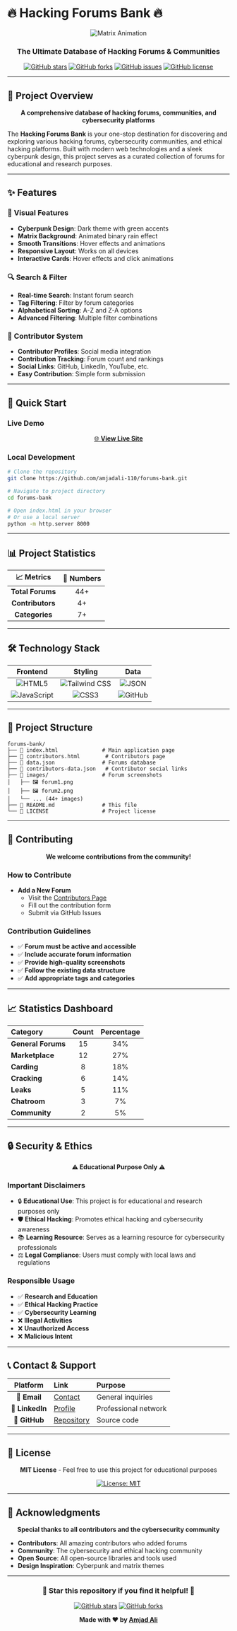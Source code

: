 # 🔥 Hacking Forums Bank 🔥

<div align="center">

![Matrix Animation](https://media4.giphy.com/media/v1.Y2lkPTc5MGI3NjExZmRwMTJpYXp0OHk1MTVjbnE3MXBvOTAyMDE5bGVmemc1Mnp0YWdtayZlcD12MV9pbnRlcm5hbF9naWZfYnlfaWQmY3Q9Zw/RbDKaczqWovIugyJmW/giphy.gif)

### **The Ultimate Database of Hacking Forums & Communities**

[![GitHub stars](https://img.shields.io/github/stars/amjadali-110/forums-bank?style=for-the-badge)](https://github.com/amjadali-110/forums-bank/stargazers)
[![GitHub forks](https://img.shields.io/github/forks/amjadali-110/forums-bank?style=for-the-badge)](https://github.com/amjadali-110/forums-bank/network)
[![GitHub issues](https://img.shields.io/github/issues/amjadali-110/forums-bank?style=for-the-badge&color=00ff41)](https://github.com/amjadali-110/forums-bank/issues)
[![GitHub license](https://img.shields.io/github/license/amjadali-110/forums-bank?style=for-the-badge&color=00ff41)](https://github.com/amjadali-110/forums-bank/blob/main/LICENSE)

</div>

---

## 🎯 **Project Overview**

<div align="center">

**A comprehensive database of hacking forums, communities, and cybersecurity platforms**

</div>

The **Hacking Forums Bank** is your one-stop destination for discovering and exploring various hacking forums, cybersecurity communities, and ethical hacking platforms. Built with modern web technologies and a sleek cyberpunk design, this project serves as a curated collection of forums for educational and research purposes.

---

## ✨ **Features**


### 🎨 **Visual Features**
- **Cyberpunk Design**: Dark theme with green accents
- **Matrix Background**: Animated binary rain effect
- **Smooth Transitions**: Hover effects and animations
- **Responsive Layout**: Works on all devices
- **Interactive Cards**: Hover effects and click animations

### 🔍 **Search & Filter**
- **Real-time Search**: Instant forum search
- **Tag Filtering**: Filter by forum categories
- **Alphabetical Sorting**: A-Z and Z-A options
- **Advanced Filtering**: Multiple filter combinations

### 👥 **Contributor System**
- **Contributor Profiles**: Social media integration
- **Contribution Tracking**: Forum count and rankings
- **Social Links**: GitHub, LinkedIn, YouTube, etc.
- **Easy Contribution**: Simple form submission

---

## 🚀 **Quick Start**

### **Live Demo**
<div align="center">

[🌐 **View Live Site**](https://forums-bank.vercel.app)

</div>

### **Local Development**

```bash
# Clone the repository
git clone https://github.com/amjadali-110/forums-bank.git

# Navigate to project directory
cd forums-bank

# Open index.html in your browser
# Or use a local server
python -m http.server 8000
```

---

## 📊 **Project Statistics**

<div align="center">

| 📈 **Metrics** | 🔢 **Numbers** |
|:---:|:---:|
| **Total Forums** | 44+ |
| **Contributors** | 4+ |
| **Categories** | 7+ |

</div>

---

## 🛠️ **Technology Stack**

<div align="center">

| **Frontend** | **Styling** | **Data** |
|:---:|:---:|:---:|
| ![HTML5](https://img.shields.io/badge/HTML5-E34F26?style=for-the-badge&logo=html5&logoColor=white) | ![Tailwind CSS](https://img.shields.io/badge/Tailwind_CSS-38B2AC?style=for-the-badge&logo=tailwind-css&logoColor=white) | ![JSON](https://img.shields.io/badge/json-5E5C5C?style=for-the-badge&logo=json&logoColor=white) |
| ![JavaScript](https://img.shields.io/badge/JavaScript-F7DF1E?style=for-the-badge&logo=javascript&logoColor=black) | ![CSS3](https://img.shields.io/badge/CSS3-1572B6?style=for-the-badge&logo=css3&logoColor=white) | ![GitHub](https://img.shields.io/badge/GitHub-100000?style=for-the-badge&logo=github&logoColor=white) |

</div>



---

## 📁 **Project Structure**

```
forums-bank/
├── 📄 index.html              # Main application page
├── 📄 contributors.html        # Contributors page
├── 📄 data.json               # Forums database
├── 📄 contributors-data.json   # Contributor social links
├── 📁 images/                 # Forum screenshots
│   ├── 🖼️ forum1.png
│   ├── 🖼️ forum2.png
│   └── ... (44+ images)
├── 📄 README.md               # This file
└── 📄 LICENSE                 # Project license
```

---

## 🤝 **Contributing**

<div align="center">

**We welcome contributions from the community!**

</div>

### **How to Contribute**


- **Add a New Forum**
   - Visit the [Contributors Page](https://forums-bank.vercel.app/contributors.html)
   - Fill out the contribution form
   - Submit via GitHub Issues

### **Contribution Guidelines**

- ✅ **Forum must be active and accessible**
- ✅ **Include accurate forum information**
- ✅ **Provide high-quality screenshots**
- ✅ **Follow the existing data structure**
- ✅ **Add appropriate tags and categories**

---

## 📈 **Statistics Dashboard**

<div align="center">

| **Category** | **Count** | **Percentage** |
|:---|:---:|:---:|
| **General Forums** | 15 | 34% |
| **Marketplace** | 12 | 27% |
| **Carding** | 8 | 18% |
| **Cracking** | 6 | 14% |
| **Leaks** | 5 | 11% |
| **Chatroom** | 3 | 7% |
| **Community** | 2 | 5% |

</div>

---

## 🔒 **Security & Ethics**

<div align="center">

**⚠️ Educational Purpose Only ⚠️**

</div>

### **Important Disclaimers**
- 🔒 **Educational Use**: This project is for educational and research purposes only
- 🛡️ **Ethical Hacking**: Promotes ethical hacking and cybersecurity awareness
- 📚 **Learning Resource**: Serves as a learning resource for cybersecurity professionals
- ⚖️ **Legal Compliance**: Users must comply with local laws and regulations

### **Responsible Usage**
- ✅ **Research and Education**
- ✅ **Ethical Hacking Practice**
- ✅ **Cybersecurity Learning**
- ❌ **Illegal Activities**
- ❌ **Unauthorized Access**
- ❌ **Malicious Intent**

---

## 📞 **Contact & Support**

<div align="center">

| **Platform** | **Link** | **Purpose** |
|:---:|:---|:---|
| 📧 **Email** | [Contact](mailto:110amjadali786@gmail.com) | General inquiries |
| 💼 **LinkedIn** | [Profile](https://linkedin.com/in/amjadali110/) | Professional network |
| 🐙 **GitHub** | [Repository](https://github.com/amjadali-110/forums-bank) | Source code |

</div>

---

## 📄 **License**

<div align="center">

**MIT License** - Feel free to use this project for educational purposes

[![License: MIT](https://img.shields.io/badge/License-MIT-yellow.svg?style=for-the-badge)](https://opensource.org/licenses/MIT)

</div>

---

## 🙏 **Acknowledgments**

<div align="center">

**Special thanks to all contributors and the cybersecurity community**

</div>

- **Contributors**: All amazing contributors who added forums
- **Community**: The cybersecurity and ethical hacking community
- **Open Source**: All open-source libraries and tools used
- **Design Inspiration**: Cyberpunk and matrix themes

---

<div align="center">

### **🌟 Star this repository if you find it helpful! 🌟**

[![GitHub stars](https://img.shields.io/github/stars/amjadali-110/forums-bank)](https://github.com/amjadali-110/forums-bank/stargazers)
[![GitHub forks](https://img.shields.io/github/forks/amjadali-110/forums-bank)](https://github.com/amjadali-110/forums-bank/network)

**Made with ❤️ by [Amjad Ali](https://linkedin.com/in/amjadali110)**

</div>


